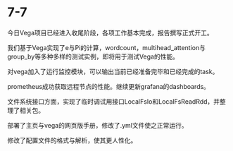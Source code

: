 # 7-7

今日Vega项目已经进入收尾阶段，各项工作基本完成，报告撰写正式开工。

我们基于Vega实现了e与Pi的计算，wordcount，multihead_attention与group_by等多种多样的测试实例，即将用于测试Vega的性能。

对vega加入了运行监控模块，可以输出当前已经准备完毕和已经完成的task。

prometheus成功获取远程节点的性能。继续更新grafana的dashboards。

文件系统接口方面，实现了临时调试用接口LocalFsIo和LocalFsReadRdd，并整理了相关包。

部署了主页与vega的网页版手册，修改了.yml文件使之正常运行。

修改了配置文件的格式与解析，使其更人性化。














